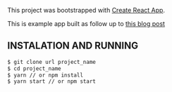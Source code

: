 This project was bootstrapped with [Create React App](https://github.com/facebookincubator/create-react-app).

This is example app built as follow up to [this blog post](https://medium.com/@marin.sokol/building-modular-redux-application-7a63e9c075c8)

## INSTALATION AND RUNNING
```bash
$ git clone url project_name
$ cd project_name
$ yarn // or npm install
$ yarn start // or npm start
```